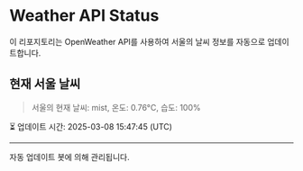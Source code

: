 
# Weather API Status

이 리포지토리는 OpenWeather API를 사용하여 서울의 날씨 정보를 자동으로 업데이트합니다.

## 현재 서울 날씨
> 서울의 현재 날씨: mist, 온도: 0.76°C, 습도: 100%

⏳ 업데이트 시간: 2025-03-08 15:47:45 (UTC)

---
자동 업데이트 봇에 의해 관리됩니다.

